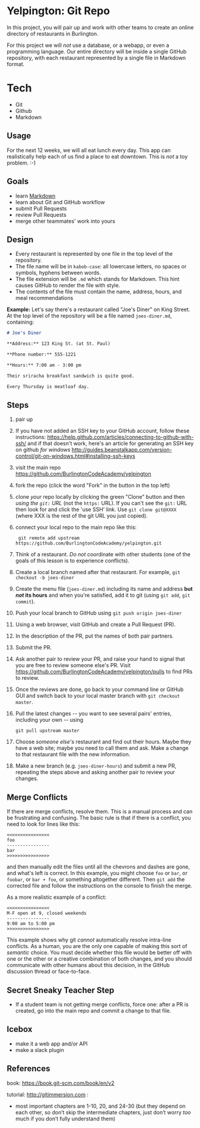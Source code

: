 # Yelpington: Git Repo

In this project, you will pair up and work with other teams to create an online directory of restaurants in Burlington.

For this project we will *not* use a database, or a webapp, or even a programming language. Our entire directory will be inside a single GitHub repository, with each restaurant represented by a single file in Markdown format.

# Tech

* Git
* Github
* Markdown

## Usage

For the next 12 weeks, we will all eat lunch every day. This app can realistically help each of us find a place to eat downtown. This is *not* a toy problem. :-)

## Goals

* learn [Markdown](https://www.gitbook.com/book/gitbookio/markdown/details)
* learn about Git and GitHub workflow
* submit Pull Requests
* review Pull Requests
* merge other teammates' work into yours

## Design

  * Every restaurant is represented by one file in the top level of the repository.
  * The file name will be in `kabob-case`: all lowercase letters, no spaces or symbols, hyphens between words.
  * The file extension will be `.md` which stands for Markdown. This hint causes GitHub to render the file with style.
  * The contents of the file must contain the name, address, hours, and meal recommendations

**Example:** Let's say there's a restaurant called "Joe's Diner" on King Street. At the top level of the repository will be a file named `joes-diner.md`, containing:

```markdown
# Joe's Diner

**Address:** 123 King St. (at St. Paul)

**Phone number:** 555-1221

**Hours:** 7:00 am - 3:00 pm

Their sriracha breakfast sandwich is quite good. 

Every Thursday is meatloaf day.
```

## Steps

1. pair up
2. If you have not added an SSH key to your GitHub account, follow these instructions: <https://help.github.com/articles/connecting-to-github-with-ssh/> and if that doesn't work, here's an article for generating an SSH key on github *for windows* <http://guides.beanstalkapp.com/version-control/git-on-windows.html#installing-ssh-keys>
2. visit the main repo <https://github.com/BurlingtonCodeAcademy/yelpington>
2. fork the repo (click the word "Fork" in the button in the top left)
2. clone *your* repo locally by clicking the green "Clone" button and then *using the `git:` URL* (not the `https:` URL). If you can't see the `git:` URL then look for and click the 'use SSH' link. Use `git clone git@XXXX` (where XXX is the rest of the git URL you just copied).
2. connect your local repo to the main repo like this:

        git remote add upstream https://github.com/BurlingtonCodeAcademy/yelpington.git

3. Think of a restaurant. *Do not* coordinate with other students (one of the goals of this lesson is to experience conflicts).
4. Create a local branch named after that restaurant. For example, `git checkout -b joes-diner`
5. Create the menu file (`joes-diner.md`) including its name and address **but *not* its hours** and when you're satisfied, add it to git (using `git add`, `git commit`).
6. Push your local branch to GitHub using `git push origin joes-diner`
7. Using a web browser, visit GitHub and create a Pull Request (PR).
8. In the description of the PR, put the names of both pair partners.
9. Submit the PR.
10. Ask another pair to review your PR, and raise your hand to signal that you are free to review someone else's PR. Visit <https://github.com/BurlingtonCodeAcademy/yelpington/pulls> to find PRs to review.
11. Once the reviews are done, go back to your command line or GitHub GUI and switch back to your local master branch with `git checkout master`. 
12. Pull the latest changes -- you want to see several pairs' entries, including your own -- using

        git pull upstream master  
13. Choose *someone else's* restaurant and find out their hours. Maybe they have a web site; maybe you need to call them and ask. Make a change to that restaurant file with the new information.
14. Make a new branch (e.g. `joes-diner-hours`) and submit a new PR, repeating the steps above and asking another pair to review your changes.

## Merge Conflicts

If there are merge conflicts, resolve them. This is a manual process and can be frustrating and confusing. The basic rule is that if there is a conflict, you need to look for lines like this:

```
<<<<<<<<<<<<<<<<
foo
----------------
bar
>>>>>>>>>>>>>>>>
```

and then manually edit the files until all the chevrons and dashes are gone, and what's left is correct. In this example, you might choose `foo` or `bar`, or `foobar`, or `bar + foo`, or something altogether different. Then `git add` the corrected file and follow the instructions on the console to finish the merge.

As a more realistic example of a conflict:

```
<<<<<<<<<<<<<<<<
M-F open at 9, closed weekends
----------------
9:00 am to 5:00 pm
>>>>>>>>>>>>>>>>
```

This example shows why git *cannot* automatically resolve intra-line conflicts. As a human, you are the only one capable of making this sort of *semantic* choice. You must decide whether this file would be better off with one or the other or a creative combination of both changes, and you should communicate with other humans about this decision, in the GitHub discussion thread or face-to-face.

## Secret Sneaky Teacher Step

* If a student team is not getting merge conflicts, force one: after a PR is created, go into the main repo and commit a change to that file.  

## Icebox

* make it a web app and/or API
* make a slack plugin

## References

book: https://book.git-scm.com/book/en/v2

tutorial: http://gitimmersion.com :
 
  * most important chapters are 1-10, 20, and 24-30 (but they depend on each other, so don’t skip the intermediate chapters, just don’t worry *too* much if you don’t fully understand them)

